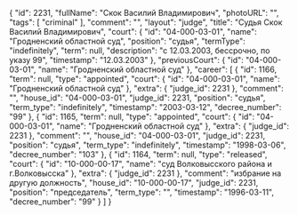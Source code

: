 {
    "id": 2231,
    "fullName": "Скок Василий Владимирович",
    "photoURL": "",
    "tags": [
        "criminal"
    ],
    "comment": "",
    "layout": "judge",
    "title": "Судья Скок Василий Владимирович",
    "court": {
        "id": "04-000-03-01",
        "name": "Гродненский областной суд",
        "position": "судья",
        "termType": "indefinitely",
        "term": null,
        "description": "c 12.03.2003, бессрочно, по указу 99",
        "timestamp": "12.03.2003"
    },
    "previousCourt": {
        "id": "04-000-03-01",
        "name": "Гродненский областной суд"
    },
    "career": [
        {
            "id": 1166,
            "term": null,
            "type": "appointed",
            "court": {
                "id": "04-000-03-01",
                "name": "Гродненский областной суд"
            },
            "extra": {
                "judge_id": 2231
            },
            "comment": "",
            "house_id": "04-000-03-01",
            "judge_id": 2231,
            "position": "судья",
            "term_type": "indefinitely",
            "timestamp": "2003-03-12",
            "decree_number": "99"
        },
        {
            "id": 1165,
            "term": null,
            "type": "appointed",
            "court": {
                "id": "04-000-03-01",
                "name": "Гродненский областной суд"
            },
            "extra": {
                "judge_id": 2231
            },
            "comment": "",
            "house_id": "04-000-03-01",
            "judge_id": 2231,
            "position": "судья",
            "term_type": "indefinitely",
            "timestamp": "1998-03-06",
            "decree_number": "103"
        },
        {
            "id": 1164,
            "term": null,
            "type": "released",
            "court": {
                "id": "10-000-00-17",
                "name": "суд Волковысского района и г.Волковысска"
            },
            "extra": {
                "judge_id": 2231
            },
            "comment": "избрание на другую должность",
            "house_id": "10-000-00-17",
            "judge_id": 2231,
            "position": "председатель",
            "term_type": "",
            "timestamp": "1996-03-11",
            "decree_number": "99"
        }
    ]
}